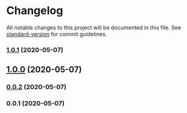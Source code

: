 # Changelog

All notable changes to this project will be documented in this file. See [standard-version](https://github.com/conventional-changelog/standard-version) for commit guidelines.

### [1.0.1](https://github.com/Kikobeats/microsoft-capitalize/compare/v1.0.0...v1.0.1) (2020-05-07)

## [1.0.0](https://github.com/Kikobeats/microsoft-capitalize/compare/v0.0.2...v1.0.0) (2020-05-07)

### [0.0.2](https://github.com/Kikobeats/microsoft-capitalize/compare/v0.0.1...v0.0.2) (2020-05-07)

### 0.0.1 (2020-05-07)
